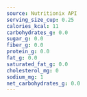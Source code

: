 ```yaml
---
source: Nutritionix API
serving_size_cup: 0.25
calories_kcal: 11
carbohydrates_g: 0.0
sugar_g: 0.0
fiber_g: 0.0
protein_g: 0.0
fat_g: 0.0
saturated_fat_g: 0.0
cholesterol_mg: 0
sodium_mg: 1
net_carbohydrates_g: 0.0
---
```


